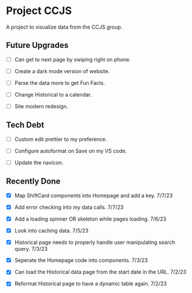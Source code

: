 # Project CCJS

A project to visualize data from the CCJS group.

## Future Upgrades

- [ ] Can get to next page by swiping right on phone.

- [ ] Create a dark mode version of website.

- [ ] Parse the data more to get Fun Facts.

- [ ] Change Historical to a calendar.

- [ ] Site modern redesign.

## Tech Debt

- [ ] Custom edit prettier to my preference.

- [ ] Configure autoformat on Save on my VS code.

- [ ] Update the navicon.

## Recently Done

- [x] Map ShiftCard components into Homepage and add a key. 7/7/23

- [x] Add error checking into my data calls. 7/7/23

- [x] Add a loading spinner OR skeleton while pages loading. 7/6/23

- [x] Look into caching data. 7/5/23

- [x] Historical page needs to properly handle user manipulating search query. 7/3/23

- [x] Seperate the Homepage code into components. 7/3/23

- [x] Can load the Historical data page from the start date in the URL. 7/2/23

- [x] Reformat Historical page to have a dynamic table again. 7/2/23
